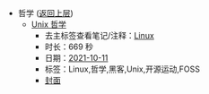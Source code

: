 - 哲学 ([返回上层](../))
    - [Unix 哲学](https://www.bilibili.com/video/BV1MU4y1F76r)
        - 去主标签查看笔记/注释：[Linux](../markmap/Linux.html)
        - 时长：669 秒
        - 日期：[2021-10-11](../markmap/202110.html)
        - 标签：Linux,哲学,黑客,Unix,开源运动,FOSS
        - [封面](http://i2.hdslb.com/bfs/archive/546dd95e725de72c9f3a106eecdf4eb1b3bd6ae8.jpg)
